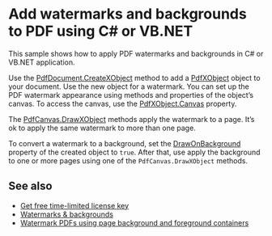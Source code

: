 # Add watermarks and backgrounds to PDF using C# or VB.NET
This sample shows how to apply PDF watermarks and backgrounds in C# or VB.NET application.

Use the [PdfDocument.CreateXObject](https://api.docotic.com/pdfdocument-createxobject) method to add a [PdfXObject](https://api.docotic.com/pdfxobject) object to your document. Use the new object for a watermark. You can set up the PDF watermark appearance using methods and properties of the object’s canvas. To access the canvas, use the [PdfXObject.Canvas](https://api.docotic.com/pdfxobject-canvas) property.

The [PdfCanvas.DrawXObject](https://api.docotic.com/pdfcanvas-drawxobject) methods apply the watermark to a page. It’s ok to apply the same watermark to more than one page.

To convert a watermark to a background, set the [DrawOnBackground](https://api.docotic.com/pdfxobject-drawonbackground) property of the created object to `true`. After that, use apply the background to one or more pages using one of the `PdfCanvas.DrawXObject` methods.

## See also
* [Get free time-limited license key](https://bitmiracle.com/pdf-library/download)
* [Watermarks & backgrounds](https://bitmiracle.com/pdf-library/edit/#watermarks)
* [Watermark PDFs using page background and foreground containers](https://bitmiracle.com/pdf-library/layout/compounds#watermarks)
